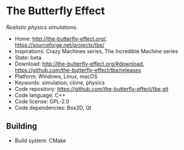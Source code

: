 # The Butterfly Effect

_Realistic physics simulations._

- Home: http://the-butterfly-effect.org/, https://sourceforge.net/projects/tbe/
- Inspirations: Crazy Machines series, The Incredible Machine series
- State: beta
- Download: http://the-butterfly-effect.org/#download, https://github.com/the-butterfly-effect/tbe/releases
- Platform: Windows, Linux, macOS
- Keywords: simulation, clone, physics
- Code repository: https://github.com/the-butterfly-effect/tbe.git
- Code language: C++
- Code license: GPL-2.0
- Code dependencies: Box2D, Qt

## Building

- Build system: CMake
